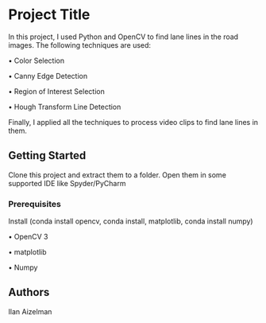 # Project Title

In this project, I used Python and OpenCV to find lane lines in the road images. 
The following techniques are used:

•	Color Selection

•	Canny Edge Detection

•	Region of Interest Selection

•	Hough Transform Line Detection

Finally, I applied all the techniques to process video clips to find lane lines in them.


## Getting Started

Clone this project and extract them to a folder. Open them in some supported IDE like Spyder/PyCharm

### Prerequisites

Install (conda install opencv, conda install, matplotlib, conda install numpy)

• OpenCV 3

• matplotlib

• Numpy

## Authors

Ilan Aizelman
